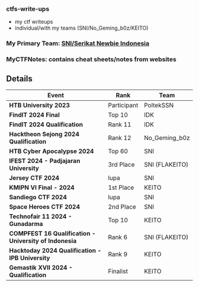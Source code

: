 ### ctfs-write-ups
- my ctf writeups
- individual/with my teams (SNI/No_Geming_b0z/KEITO)

### My Primary Team: [SNI/Serikat Newbie Indonesia](https://serikatnewbie.me)
### MyCTFNotes: contains cheat sheets/notes from websites


## Details

| Event                        | Rank  | Team |
|------------------------------|--------------| --------------|
| **HTB University 2023**       | Participant  | PoltekSSN |
| **FindIT 2024 Final**         | Top 10       | IDK |
| **FindIT 2024 Qualification** | Rank 11      | IDK |
| **Hacktheon Sejong 2024 Qualification** | Rank 12 | No_Geming_b0z |
| **HTB Cyber Apocalypse 2024** | Top 60 | SNI |
| **IFEST 2024 - Padjajaran University** | 3rd Place | SNI (FLAKEITO) |
| **Jersey CTF 2024** | lupa | SNI |
| **KMIPN VI Final - 2024** | 1st Place | KEITO |
| **Sandiego CTF 2024** | lupa | SNI |
| **Space Heroes CTF 2024** | 2nd Place | SNI |
| **Technofair 11 2024 - Gunadarma** | Top 10 | KEITO |
| **COMPFEST 16 Qualification - University of Indonesia** | Rank 6 | SNI (FLAKEITO) |
| **Hacktoday 2024 Qualification - IPB University** | Rank 9 | KEITO |
| **Gemastik XVII 2024 - Qualification** | Finalist | KEITO |
